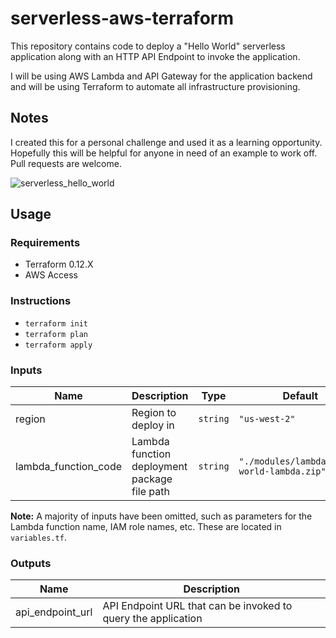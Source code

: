 # serverless-aws-terraform
This repository contains code to deploy a "Hello World" serverless application along with an HTTP API Endpoint to invoke the application.

I will be using AWS Lambda and API Gateway for the application backend and will be using Terraform to automate all infrastructure provisioning.

## Notes
I created this for a personal challenge and used it as a learning opportunity. Hopefully this will be helpful for anyone in need of an example to work off. Pull requests are welcome.

![serverless_hello_world](https://user-images.githubusercontent.com/5347195/95243188-1a87ef00-07c5-11eb-8658-fa2773abb311.png)

## Usage

### Requirements
- Terraform 0.12.X
- AWS Access

### Instructions
- `terraform init`
- `terraform plan`
- `terraform apply`


### Inputs
| Name                   | Description                                  | Type     | Default                                     | Required |
| ---------------------- | -------------------------------------------- | -------- | ------------------------------------------- | :------: |
| region                 | Region to deploy in                          | `string` | `"us-west-2"`                               |   yes    |
| lambda\_function\_code | Lambda function deployment package file path | `string` | `"./modules/lambda/hello-world-lambda.zip"` |   yes    |

**Note:** A majority of inputs have been omitted, such as parameters for the Lambda function name, IAM role names, etc. These are located in `variables.tf`. 

### Outputs
| Name               | Description                                                   |
| ------------------ | ------------------------------------------------------------- |
| api\_endpoint\_url | API Endpoint URL that can be invoked to query the application |
